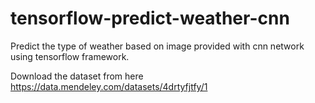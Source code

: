 # tensorflow-predict-weather-cnn
 Predict the type of weather based on image provided with cnn network using tensorflow framework.
 
 Download the dataset from here https://data.mendeley.com/datasets/4drtyfjtfy/1
